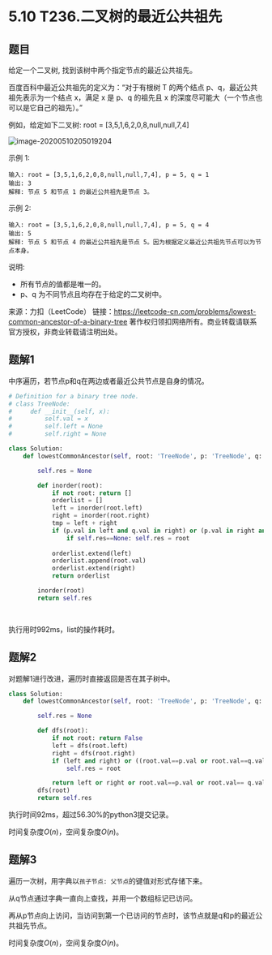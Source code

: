 # 5.10 T236.二叉树的最近公共祖先



## 题目

给定一个二叉树, 找到该树中两个指定节点的最近公共祖先。

百度百科中最近公共祖先的定义为：“对于有根树 T 的两个结点 p、q，最近公共祖先表示为一个结点 x，满足 x 是 p、q 的祖先且 x 的深度尽可能大（一个节点也可以是它自己的祖先）。”

例如，给定如下二叉树:  root = [3,5,1,6,2,0,8,null,null,7,4]

![image-20200510205019204](D:\Repository\MyBlogs\Gitbook\leetcode\2020_05月\5.10二叉树的最近公共祖先.assets\image-20200510205019204.png)

示例 1:

```
输入: root = [3,5,1,6,2,0,8,null,null,7,4], p = 5, q = 1
输出: 3
解释: 节点 5 和节点 1 的最近公共祖先是节点 3。
```

示例 2:
```
输入: root = [3,5,1,6,2,0,8,null,null,7,4], p = 5, q = 4
输出: 5
解释: 节点 5 和节点 4 的最近公共祖先是节点 5。因为根据定义最近公共祖先节点可以为节点本身。
```

说明:
- 所有节点的值都是唯一的。
- p、q 为不同节点且均存在于给定的二叉树中。

来源：力扣（LeetCode）
链接：https://leetcode-cn.com/problems/lowest-common-ancestor-of-a-binary-tree
著作权归领扣网络所有。商业转载请联系官方授权，非商业转载请注明出处。



## 题解1

中序遍历，若节点p和q在两边或者最近公共节点是自身的情况。

```python
# Definition for a binary tree node.
# class TreeNode:
#     def __init__(self, x):
#         self.val = x
#         self.left = None
#         self.right = None

class Solution:
    def lowestCommonAncestor(self, root: 'TreeNode', p: 'TreeNode', q: 'TreeNode') -> 'TreeNode':

        self.res = None

        def inorder(root):
            if not root: return []
            orderlist = []
            left = inorder(root.left)
            right = inorder(root.right)
            tmp = left + right
            if (p.val in left and q.val in right) or (p.val in right and q.val in left) or (p.val==root.val and q.val in tmp) or (q.val== root.val and p.val in tmp):
                if self.res==None: self.res = root
            
            orderlist.extend(left)
            orderlist.append(root.val)
            orderlist.extend(right)
            return orderlist

        inorder(root)
        return self.res

            
```

执行用时992ms，list的操作耗时。

## 题解2

对题解1进行改进，遍历时直接返回是否在其子树中。

```python
class Solution:
    def lowestCommonAncestor(self, root: 'TreeNode', p: 'TreeNode', q: 'TreeNode') -> 'TreeNode':

        self.res = None

        def dfs(root):
            if not root: return False
            left = dfs(root.left)
            right = dfs(root.right)
            if (left and right) or ((root.val==p.val or root.val==q.val) and (left or right)):
                self.res = root

            return left or right or root.val==p.val or root.val== q.val
        dfs(root)
        return self.res
```
执行时间92ms，超过56.30%的python3提交记录。

时间复杂度$O(n)$，空间复杂度$O(n)$。


## 题解3
遍历一次树，用字典以`孩子节点: 父节点`的键值对形式存储下来。

从q节点通过字典一直向上查找，并用一个数组标记已访问。

再从p节点向上访问，当访问到第一个已访问的节点时，该节点就是q和p的最近公共祖先节点。


时间复杂度$O(n)$，空间复杂度$O(n)$。